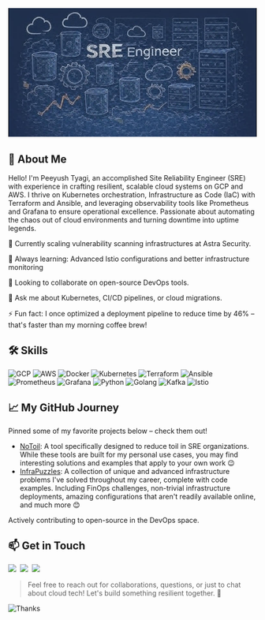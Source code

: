 <img src="./assets/banner.png" alt="Banner">

## 👋 About Me
Hello! I'm Peeyush Tyagi, an accomplished Site Reliability Engineer (SRE) with experience in crafting resilient, scalable cloud systems on GCP and AWS. I thrive on Kubernetes orchestration, Infrastructure as Code (IaC) with Terraform and Ansible, and leveraging observability tools like Prometheus and Grafana to ensure operational excellence. Passionate about automating the chaos out of cloud environments and turning downtime into uptime legends.

🔭 Currently scaling vulnerability scanning infrastructures at Astra Security.

🌱 Always learning: Advanced Istio configurations and better infrastructure monitoring

👯 Looking to collaborate on open-source DevOps tools.

💬 Ask me about Kubernetes, CI/CD pipelines, or cloud migrations.

⚡ Fun fact: I once optimized a deployment pipeline to reduce time by 46% – that's faster than my morning coffee brew!

## 🛠️ Skills

  <img src="https://img.shields.io/badge/GCP-4285F4?style=for-the-badge&#x26;logo=google-cloud&#x26;logoColor=white" alt="GCP">
  <img src="https://img.shields.io/badge/AWS-FF9900?style=for-the-badge&#x26;logo=amazon-aws&#x26;logoColor=white" alt="AWS">
  <img src="https://img.shields.io/badge/Docker-2496ED?style=for-the-badge&#x26;logo=docker&#x26;logoColor=white" alt="Docker">
  <img src="https://img.shields.io/badge/Kubernetes-326CE5?style=for-the-badge&#x26;logo=kubernetes&#x26;logoColor=white" alt="Kubernetes">
  <img src="https://img.shields.io/badge/Terraform-623CE4?style=for-the-badge&#x26;logo=terraform&#x26;logoColor=white" alt="Terraform">
  <img src="https://img.shields.io/badge/Ansible-EE0000?style=for-the-badge&#x26;logo=ansible&#x26;logoColor=white" alt="Ansible">
  <img src="https://img.shields.io/badge/Prometheus-E6522C?style=for-the-badge&#x26;logo=prometheus&#x26;logoColor=white" alt="Prometheus">
  <img src="https://img.shields.io/badge/Grafana-F2F4F9?style=for-the-badge&#x26;logo=grafana&#x26;logoColor=orange" alt="Grafana">
  <img src="https://img.shields.io/badge/Python-3776AB?style=for-the-badge&#x26;logo=python&#x26;logoColor=white" alt="Python">
  <img src="https://img.shields.io/badge/Go-00ADD8?style=for-the-badge&#x26;logo=go&#x26;logoColor=white" alt="Golang">
  <img src="https://img.shields.io/badge/Kafka-000000?style=for-the-badge&#x26;logo=apache-kafka&#x26;logoColor=white" alt="Kafka">
  <img src="https://img.shields.io/badge/Istio-466BB0?style=for-the-badge&#x26;logo=istio&#x26;logoColor=white" alt="Istio">

## 📈 My GitHub Journey

Pinned some of my favorite projects below – check them out!
- [NoToil](https://github.com/killshotrevival/notoil): A tool specifically designed to reduce toil in SRE organizations. While these tools are built for my personal use cases, you may find interesting solutions and examples that apply to your own work 😉
- [InfraPuzzles](https://github.com/killshotrevival/InfraPuzzles): A collection of unique and advanced infrastructure problems I've solved throughout my career, complete with code examples. Including FinOps challenges, non-trivial infrastructure deployments, amazing configurations that aren't readily available online, and much more 😊

Actively contributing to open-source in the DevOps space.

## 📫 Get in Touch

<a href="mailto:peeyush12210@gmail.com" alt="gmail"><img src="https://img.shields.io/badge/Gmail-D14836?style=for-the-badge&logo=gmail&logoColor=white"></a>&nbsp;
<a href="http://linkedin.com/in/peeyush-tyagi" alt="LinkedIn"><img src="https://img.shields.io/badge/LinkedIn-0077B5?style=for-the-badge&logo=linkedin&logoColor=white"></a>&nbsp;
<a href="https://github.com/killshotrevival" alt="GitHub"><img src="https://img.shields.io/badge/GitHub-5A5A5A?style=for-the-badge&logo=GitHub&logoColor=white"></a>&nbsp;

> Feel free to reach out for collaborations, questions, or just to chat about cloud tech! Let's build something resilient together. 🌟

<img src="https://img.shields.io/badge/Thanks%20for%20visiting!-blueviolet?style=flat-square" alt="Thanks">